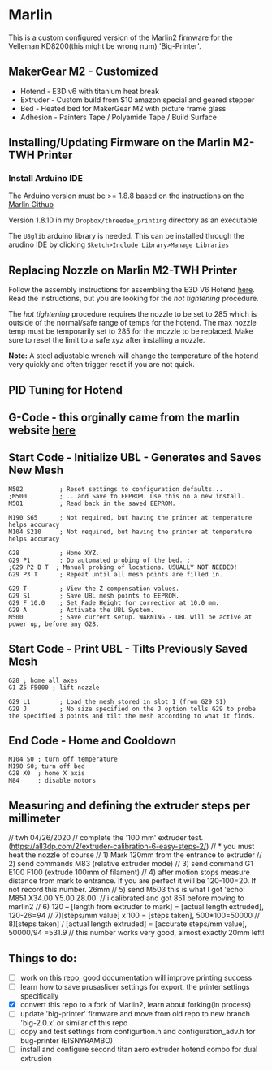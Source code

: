 # Marlin
This is a custom configured version of the Marlin2 firmware for the Velleman KD8200(this might be wrong num) 'Big-Printer'.

## MakerGear M2 - Customized 
- Hotend - E3D v6 with titanium heat break
- Extruder - Custom build from $10 amazon special and geared stepper
- Bed - Heated bed for MakerGear M2 with picture frame glass
- Adhesion - Painters Tape / Polyamide Tape / Build Surface

## Installing/Updating Firmware on the Marlin M2-TWH Printer

### Install Arduino IDE 
The Arduino version must be >= 1.8.8 based on the instructions on the [Marlin Github](https://github.com/thillRobot/marlin_m2/tree/master/Marlin-2.0.m2)

Version 1.8.10 in my `Dropbox/threedee_printing` directory as an executable

The `U8glib` arduino library is needed. This can be installed through the arudino IDE by clicking `Sketch>Include Library>Manage Libraries`


## Replacing Nozzle on Marlin M2-TWH Printer

Follow the assembly instructions for assembling the E3D V6 Hotend [here](https://e3d-online.dozuki.com/Guide/V6+Assembly/6). Read the instructions, but you are looking for the *hot tightening* procedure.

The *hot tightening* procedure requires the nozzle to be set to 285 which is outside of the normal/safe range of temps for the hotend. The max nozzle temp must be temporarily set to 285 for the mozzle to be replaced. Make sure to reset the limit to a safe xyz after installing a nozzle.

**Note:** A steel adjustable wrench will change the temperature of the hotend very quickly and often trigger reset if you are not quick.

## PID Tuning for Hotend
## G-Code - this orginally came from the marlin website [here](https://marlinfw.org/docs/features/unified_bed_leveling.html#unified-bed-leveling)
## Start Code - Initialize UBL - Generates and Saves New Mesh
```
M502          ; Reset settings to configuration defaults...
;M500         ; ...and Save to EEPROM. Use this on a new install.  
M501          ; Read back in the saved EEPROM.

M190 S65      ; Not required, but having the printer at temperature helps accuracy
M104 S210     ; Not required, but having the printer at temperature helps accuracy

G28           ; Home XYZ.
G29 P1        ; Do automated probing of the bed. ; 
;G29 P2 B T  ; Manual probing of locations. USUALLY NOT NEEDED! 
G29 P3 T      ; Repeat until all mesh points are filled in.

G29 T         ; View the Z compensation values.
G29 S1        ; Save UBL mesh points to EEPROM.
G29 F 10.0    ; Set Fade Height for correction at 10.0 mm.
G29 A         ; Activate the UBL System.
M500          ; Save current setup. WARNING - UBL will be active at power up, before any G28.
```
## Start Code - Print UBL - Tilts Previously Saved Mesh
```
G28 ; home all axes
G1 Z5 F5000 ; lift nozzle

G29 L1        ; Load the mesh stored in slot 1 (from G29 S1)
G29 J         ; No size specified on the J option tells G29 to probe the specified 3 points and tilt the mesh according to what it finds.

```
## End Code - Home and Cooldown
```
M104 S0 ; turn off temperature
M190 S0; turn off bed
G28 X0  ; home X axis
M84     ; disable motors
```

## Measuring and defining the extruder steps per millimeter
 // twh 04/26/2020
 // complete the '100 mm' extruder test. (https://all3dp.com/2/extruder-calibration-6-easy-steps-2/)
 // * you must heat the nozzle of course
 // 1) Mark 120mm from the entrance to extruder
 // 2) send commands M83 (relative extruder mode) 
 // 3) send command G1 E100 F100 (extrude 100mm of filament)
 // 4) after motion stops measure distance from mark to entrance. If you are perfect it will be 120-100=20. If not record this number. 26mm
 // 5) send M503 this is what I got 'echo:  M851 X34.00 Y5.00 Z8.00' // i calibrated and got 851 before moving to marlin2
 // 6) 120 – [length from extruder to mark] = [actual length extruded], 120-26=94
 // 7)[steps/mm value] x 100 = [steps taken], 500*100=50000
 // 8)[steps taken] / [actual length extruded] = [accurate steps/mm value], 50000/94 =531.9 // this number works very good, almost exactly 20mm left!



## Things to do:

- [ ] work on this repo, good documentation will improve printing success
- [ ] learn how to save prusaslicer settings for export, the printer settings specifically
- [x] convert this repo to a fork of Marlin2, learn about forking(in process)
- [ ] update 'big-printer' firmware and move from old repo to new branch 'big-2.0.x' or similar of this repo 
- [ ] copy and test settings from configurtion.h and configuration_adv.h for bug-printer (EISNYRAMBO)
- [ ] install and configure second titan aero extruder hotend combo for dual extrusion 
